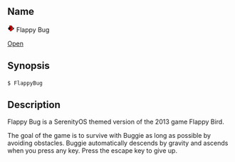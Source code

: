 ## Name

![Icon](../../../../res/icons/16x16/app-flappybug.png) Flappy Bug

[Open](file:///bin/FlappyBug)

## Synopsis

```**sh
$ FlappyBug
```

## Description

Flappy Bug is a SerenityOS themed version of the 2013 game Flappy Bird.

The goal of the game is to survive with Buggie as long as possible by avoiding obstacles. Buggie automatically descends by gravity and ascends when you press any key. Press the escape key to give up.
